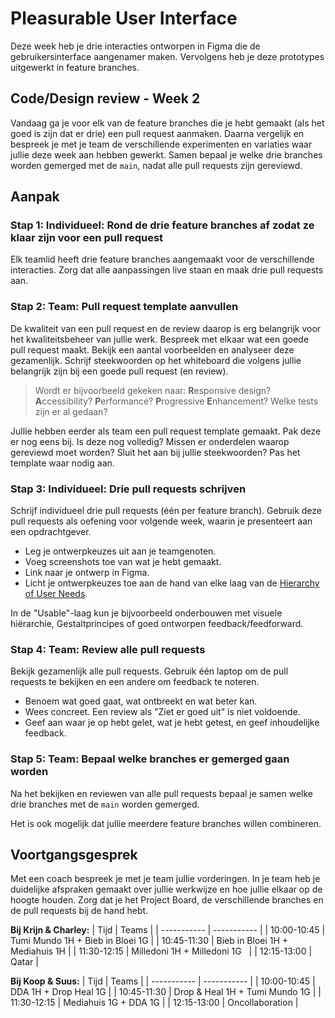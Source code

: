 # Pleasurable User Interface

Deze week heb je drie interacties ontworpen in Figma die de gebruikersinterface aangenamer maken. Vervolgens heb je deze prototypes uitgewerkt in feature branches.

## Code/Design review - Week 2
Vandaag ga je voor elk van de feature branches die je hebt gemaakt (als het goed is zijn dat er drie) een pull request aanmaken. Daarna vergelijk en bespreek je met je team de verschillende experimenten en variaties waar jullie deze week aan hebben gewerkt. Samen bepaal je welke drie branches worden gemerged met de `main`, nadat alle pull requests zijn gereviewd.

## Aanpak

### **Stap 1: Individueel: Rond de drie feature branches af zodat ze klaar zijn voor een pull request**
Elk teamlid heeft drie feature branches aangemaakt voor de verschillende interacties. Zorg dat alle aanpassingen live staan en maak drie pull requests aan. 

### **Stap 2: Team: Pull request template aanvullen**
De kwaliteit van een pull request en de review daarop is erg belangrijk voor het kwaliteitsbeheer van jullie werk. Bespreek met elkaar wat een goede pull request maakt. Bekijk een aantal voorbeelden en analyseer deze gezamenlijk. Schrijf steekwoorden op het whiteboard die volgens jullie belangrijk zijn bij een goede pull request (en review).

> Wordt er bijvoorbeeld gekeken naar: **R**esponsive design? **A**ccessibility? **P**erformance? **P**rogressive **E**nhancement? Welke tests zijn er al gedaan?

Jullie hebben eerder als team een pull request template gemaakt. Pak deze er nog eens bij. Is deze nog volledig? Missen er onderdelen waarop gereviewd moet worden? Sluit het aan bij jullie steekwoorden? Pas het template waar nodig aan.

### **Stap 3: Individueel: Drie pull requests schrijven**
Schrijf individueel drie pull requests (één per feature branch). Gebruik deze pull requests als oefening voor volgende week, waarin je presenteert aan een opdrachtgever. 

- Leg je ontwerpkeuzes uit aan je teamgenoten.
- Voeg screenshots toe van wat je hebt gemaakt.
- Link naar je ontwerp in Figma.
- Licht je ontwerpkeuzes toe aan de hand van elke laag van de [Hierarchy of User Needs](https://github.com/fdnd-task/pleasurable-ui/blob/main/docs/pleasurable-is-in-the-details.md#hierarchy-of-user-needs).

In de "Usable"-laag kun je bijvoorbeeld onderbouwen met visuele hiërarchie, Gestaltprincipes of goed ontworpen feedback/feedforward.

### **Stap 4: Team: Review alle pull requests**
Bekijk gezamenlijk alle pull requests. Gebruik één laptop om de pull requests te bekijken en een andere om feedback te noteren.

- Benoem wat goed gaat, wat ontbreekt en wat beter kan.
- Wees concreet. Een review als "Ziet er goed uit" is niet voldoende.
- Geef aan waar je op hebt gelet, wat je hebt getest, en geef inhoudelijke feedback.

### **Stap 5: Team: Bepaal welke branches er gemerged gaan worden**
Na het bekijken en reviewen van alle pull requests bepaal je samen welke drie branches met de `main` worden gemerged. 

Het is ook mogelijk dat jullie meerdere feature branches willen combineren.

<!-- 
### **Stap 6: Met het team: Bekijk de merge van een ander team**
Kies een andere groep uit die alle bovenstaande stappen heeft doorlopen. Bekijk of het voor jullie als team navolgbaar is welke feedback ze hebben gegeven op de pull requests en voor welke feature branches ze zijn gegaan. Schiet hiervoor een issue voor in bij elkaar. 
-->

## Voortgangsgesprek 
Met een coach bespreek je met je team jullie vorderingen. In je team heb je duidelijke afspraken gemaakt over jullie werkwijze en hoe jullie elkaar op de hoogte houden. Zorg dat je het Project Board, de verschillende branches en de pull requests bij de hand hebt. 

**Bij Krijn & Charley:**
| Tijd     | Teams |
| ----------- | ----------- |
| 10:00-10:45  | Tumi Mundo 1H	+ Bieb in Bloei 1G    |
| 10:45-11:30  | Bieb in Bloei 1H	+ Mediahuis 1H  |
| 11:30-12:15  | Milledoni 1H	+ Milledoni 1G       |
| 12:15-13:00  | Qatar  |

**Bij Koop & Suus:**
| Tijd     | Teams |
| ----------- | ----------- |
| 10:00-10:45  | DDA 1H	 + Drop Heal 1G   |
| 10:45-11:30  | Drop & Heal 1H	+ Tumi Mundo 1G   |
| 11:30-12:15  | Mediahuis 1G	+ DDA 1G    |
| 12:15-13:00  | Oncollaboration |


